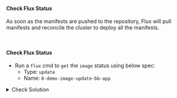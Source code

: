 #### Check Flux Status
As soon as the manifests are pushed to the repository, Flux will pull manifests and reconcile the cluster to deploy all the manifests.

<br>

#### Check Flux Status
- Run a `flux` cmd to `get` the `image` status using below spec:
    - Type: `update`
    - Name: `8-demo-image-update-bb-app`

<details><summary>Check Solution</summary>

```
flux reconcile source git 8-demo-source-git-bb-app

flux get images update 8-demo-image-update-bb-app
```{{exec}}

</details>

> Check the Message of Previous command, it should mention, `authentication required`

> `Authentication` failed because `Flux` requires a `Deploy Key` to `push` changes to `bb-app-source` repo


